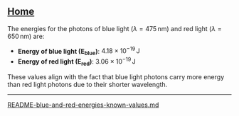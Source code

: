 [Home](https://t2m.io/VwvDcuw)
---

The energies for the photons of blue light ($\lambda = 475 \, \mathrm{nm}$) and red light ($\lambda = 650 \, \mathrm{nm}$) are:

- **Energy of blue light (E$_{\text{blue}}$)**: $4.18 \times 10^{-19} \, \mathrm{J}$
- **Energy of red light (E$_{\text{red}}$)**: $3.06 \times 10^{-19} \, \mathrm{J}$

These values align with the fact that blue light photons carry more energy than red light photons due to their shorter wavelength.


---

[README-blue-and-red-energies-known-values.md](https://t2m.io/h7zenD0)
